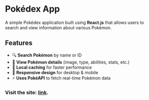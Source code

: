 # Pokédex App

A simple Pokédex application built using **React.js** that allows users to search and view information about various Pokémon.

## Features

- 🔍 **Search Pokémon** by name or ID  
- 📜 **View Pokémon details** (image, type, abilities, stats, etc.)  
- 💾 **Local caching** for faster performance  
- 🎨 **Responsive design** for desktop & mobile  
- ⚡ **Uses PokéAPI** to fetch real-time Pokémon data  

### Visit the site: [link](https://pokedex-react-project123.netlify.app/).
